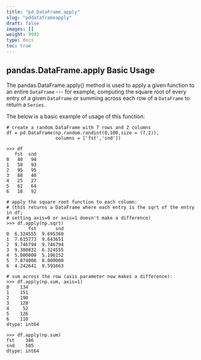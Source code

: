 ```yaml
---
title: "pd.DataFrame.apply"
slug: "pddataframeapply"
draft: false
images: []
weight: 9991
type: docs
toc: true
---
```


## pandas.DataFrame.apply Basic Usage
The pandas.DataFrame.apply() method is used to apply a given function to an entire `DataFrame` --- for example, computing the square root of every entry of a given `DataFrame` or summing across each row of a `DataFrame` to return a `Series`.

The below is a basic example of usage of this function:

    # create a random DataFrame with 7 rows and 2 columns
    df = pd.DataFrame(np.random.randint(0,100,size = (7,2)), 
                      columns = ['fst','snd'])

    >>> df
       fst  snd
    0   40   94
    1   58   93
    2   95   95
    3   88   40
    4   25   27
    5   62   64
    6   18   92
    
    # apply the square root function to each column:
    # (this returns a DataFrame where each entry is the sqrt of the entry in df;
    # setting axis=0 or axis=1 doesn't make a difference)
    >>> df.apply(np.sqrt)
            fst       snd
    0  6.324555  9.695360
    1  7.615773  9.643651
    2  9.746794  9.746794
    3  9.380832  6.324555
    4  5.000000  5.196152
    5  7.874008  8.000000
    6  4.242641  9.591663

    # sum across the row (axis parameter now makes a difference):
    >>> df.apply(np.sum, axis=1)
    0    134
    1    151
    2    190
    3    128
    4     52
    5    126
    6    110
    dtype: int64

    >>> df.apply(np.sum)
    fst    386
    snd    505
    dtype: int64

